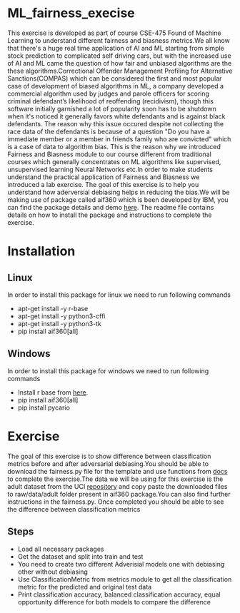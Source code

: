 # ML_fairness_execise
This exercise is developed as part of course CSE-475 Found of Machine Learning to understand different fairness and biasness metrics.We all know that there's a huge real time application of AI and ML starting from simple stock prediction to complicated self driving cars, but with the increased use of AI and ML came the question of how fair and unbiased algorithms are the these algorithms.Correctional Offender Management Profiling for Alternative Sanctions(COMPAS) which can be considered the first and most popular case of development of biased algorithms in ML, a company developed a commercial algorithm used by judges and parole officers for scoring criminal defendant’s likelihood of reoffending (recidivism), though this software initially garnished a lot of popularity soon has to be shutdown when it's noticed it generally favors white defendants and is against black defendants. The reason why this issue occured despite not collecting the race data of the defendants is because of a question "Do you have a immediate member or a member in friends family who are convicted" which is a case of data to algorithm bias. This is the reason why we introduced Fairness and Biasness module to our course different from traditional courses which generally concentrates on ML algorithms like supervised, unsupervised learning Neural Networks etc.In order to make students understand the practical application of Fairness and Biasness we introduced a lab exercise. The goal of this exercise is to help you understand how aderversial debiasing helps in reducing the bias.We will be making use of package called aif360 which is been developed by IBM, you can find the package details and demo [here](https://aif360.mybluemix.net/). The readme file contains details on how to install the package and instructions to complete the exercise.
# Installation
 ## Linux
In order to install this package for linux we need to run following commands
  * apt-get install -y r-base
  * apt-get install -y python3-cffi
  * apt-get install -y python3-tk
  * pip install aif360[all]
 ## Windows
In order to install this package for windows we need to run following commands
  * Install r base from [here](https://cran.r-project.org/bin/windows/base/).
  * pip install aif360[all]
  * pip install pycario
# Exercise
The goal of this exercise is to show difference between classification metrics before and after adversarial debiasing.You should be able to download the fairness.py file for the template and use functions from [docs](https://aif360.readthedocs.io/en/stable/index.html#) to complete the exercise.The data we will be using for this exercise is the adult dataset from the UCI [repository](https://archive.ics.uci.edu/ml/machine-learning-databases/adult/) and copy paste the downloaded files to raw/data/adult folder present in aif360 package.You can also find further instructions in the fairness.py. Once completed you should be able to see the difference between classification metrics
 ## Steps
 * Load all necessary packages
 * Get the dataset and split into train and test
 * You need to create two different Adverisial models one with debiasing other without debiasing
 * Use ClassificationMetric from metrics module to get all the classification metric for the predicted and original test data
 * Print classification accuracy, balanced classification accuracy, equal opportunity difference for both models to compare the difference

